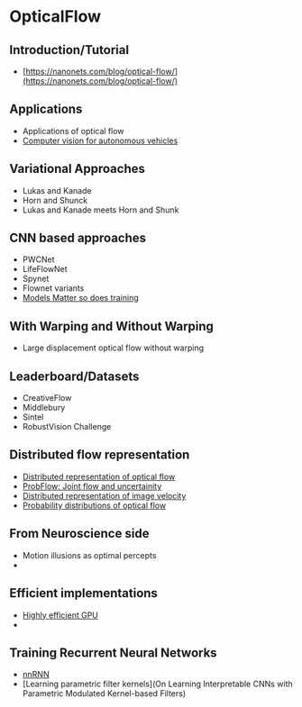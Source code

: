 # OpticalFlow

## Introduction/Tutorial 
- [https://nanonets.com/blog/optical-flow/](https://nanonets.com/blog/optical-flow/)

## Applications
 - Applications of optical flow 
 - [Computer vision for autonomous vehicles](https://www.nowpublishers.com/article/Details/CGV-079)
 
## Variational Approaches 
 - Lukas and Kanade
 - Horn and Shunck
 - Lukas and Kanade meets Horn and Shunk

## CNN based approaches
 - PWCNet
 - LifeFlowNet
 - Spynet
 - Flownet variants
 - [Models Matter so does training](https://arxiv.org/abs/1809.05571)
 
## With Warping and Without Warping
- Large displacement optical flow without warping 

 
## Leaderboard/Datasets
- CreativeFlow
- Middlebury
- Sintel
- RobustVision Challenge

## Distributed flow representation
-  [Distributed representation of optical flow](ftp://nozdr.ru/biblio/kolxoz/B/Rao,%20Olshausen,%20Lewicki.%20(eds.)%20Probabilistic%20models%20of%20the%20brain..%20Perception%20and%20neural%20function%20(MIT,%202002)(ISBN%200262182246)(335s)_B_.pdf#page=88)
- [ProbFlow: Joint flow and uncertainity](https://arxiv.org/abs/1809.05571)
- [Distributed representation of image velocity](https://pdfs.semanticscholar.org/6fa3/160f82c5a41f9f1441d2b8b6247130fafe39.pdf)
- [Probability distributions of optical flow](http://persci.mit.edu/pub_pdfs/simoncelli_prob.pdf)

## From Neuroscience side
- Motion illusions as optimal percepts
-

## Efficient implementations
- [Highly efficient GPU](https://link.springer.com/chapter/10.1007/978-3-642-35740-4_29)
- 

## Training Recurrent Neural Networks
- [nnRNN](https://papers.nips.cc/paper/9513-non-normal-recurrent-neural-network-nnrnn-learning-long-time-dependencies-while-improving-expressivity-with-transient-dynamics.pdf)
- [Learning parametric filter kernels](On Learning Interpretable CNNs with Parametric Modulated Kernel-based Filters)

